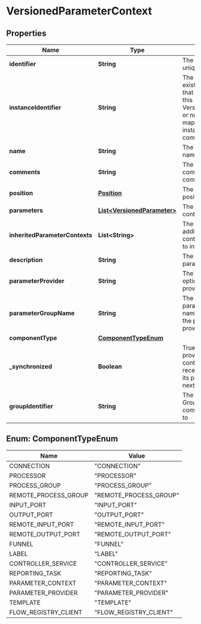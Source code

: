 
# VersionedParameterContext

## Properties
Name | Type | Description | Notes
------------ | ------------- | ------------- | -------------
**identifier** | **String** | The component&#39;s unique identifier |  [optional]
**instanceIdentifier** | **String** | The instance ID of an existing component that is described by this VersionedComponent, or null if this is not mapped to an instantiated component |  [optional]
**name** | **String** | The component&#39;s name |  [optional]
**comments** | **String** | The user-supplied comments for the component |  [optional]
**position** | [**Position**](Position.md) | The component&#39;s position on the graph |  [optional]
**parameters** | [**List&lt;VersionedParameter&gt;**](VersionedParameter.md) | The parameters in the context |  [optional]
**inheritedParameterContexts** | **List&lt;String&gt;** | The names of additional parameter contexts from which to inherit parameters |  [optional]
**description** | **String** | The description of the parameter context |  [optional]
**parameterProvider** | **String** | The identifier of an optional parameter provider |  [optional]
**parameterGroupName** | **String** | The corresponding parameter group name fetched from the parameter provider, if applicable |  [optional]
**componentType** | [**ComponentTypeEnum**](#ComponentTypeEnum) |  |  [optional]
**_synchronized** | **Boolean** | True if the parameter provider is set and the context should receive updates when its parameters are next fetched |  [optional]
**groupIdentifier** | **String** | The ID of the Process Group that this component belongs to |  [optional]


<a name="ComponentTypeEnum"></a>
## Enum: ComponentTypeEnum
Name | Value
---- | -----
CONNECTION | &quot;CONNECTION&quot;
PROCESSOR | &quot;PROCESSOR&quot;
PROCESS_GROUP | &quot;PROCESS_GROUP&quot;
REMOTE_PROCESS_GROUP | &quot;REMOTE_PROCESS_GROUP&quot;
INPUT_PORT | &quot;INPUT_PORT&quot;
OUTPUT_PORT | &quot;OUTPUT_PORT&quot;
REMOTE_INPUT_PORT | &quot;REMOTE_INPUT_PORT&quot;
REMOTE_OUTPUT_PORT | &quot;REMOTE_OUTPUT_PORT&quot;
FUNNEL | &quot;FUNNEL&quot;
LABEL | &quot;LABEL&quot;
CONTROLLER_SERVICE | &quot;CONTROLLER_SERVICE&quot;
REPORTING_TASK | &quot;REPORTING_TASK&quot;
PARAMETER_CONTEXT | &quot;PARAMETER_CONTEXT&quot;
PARAMETER_PROVIDER | &quot;PARAMETER_PROVIDER&quot;
TEMPLATE | &quot;TEMPLATE&quot;
FLOW_REGISTRY_CLIENT | &quot;FLOW_REGISTRY_CLIENT&quot;



